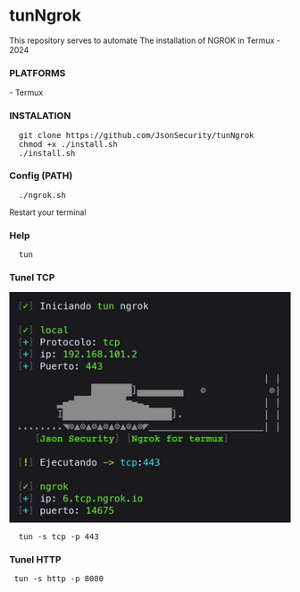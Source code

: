 # tunNgrok
This repository serves to automate The installation of NGROK in Termux - 2024

<h3>PLATFORMS</h3>
- Termux

<h3>INSTALATION</h3>
<pre>
  git clone https://github.com/JsonSecurity/tunNgrok
  chmod +x ./install.sh
  ./install.sh
</pre>


<h3>Config (PATH)</h3>
<pre>
  ./ngrok.sh
</pre>
Restart your terminal

<h3>Help</h3>
<pre>
  tun
</pre>

<h3>Tunel TCP</h3>
<img src="images/tun-tcp.jpg">
<pre>
  tun -s tcp -p 443
</pre>

<h3>Tunel HTTP</h3>

<pre>
 tun -s http -p 8080
</pre>
